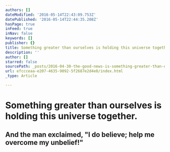 ```yaml
---
authors: []
dateModified: '2016-05-14T22:43:09.753Z'
datePublished: '2016-05-14T22:44:35.208Z'
hasPage: true
inFeed: true
inNav: false
keywords: []
publisher: {}
title: Something greater than ourselves is holding this universe together.
description: ''
author: []
starred: false
sourcePath: _posts/2016-04-30-the-good-news-is-something-greater-than-ourselves-is-holdin.md
url: efccceaa-e207-4635-9092-5f2687e2d4e0/index.html
_type: Article

---
```

# Something greater than ourselves is holding this universe together.

## And the man exclaimed, "I do believe; help me overcome my unbelief!"